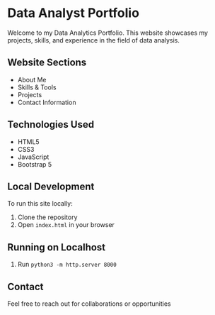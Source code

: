 # Data Analyst Portfolio

Welcome to my Data Analytics Portfolio. This website showcases my projects, skills, and experience in the field of data analysis.

## Website Sections
- About Me
- Skills & Tools
- Projects
- Contact Information

## Technologies Used
- HTML5
- CSS3
- JavaScript
- Bootstrap 5

## Local Development
To run this site locally:
1. Clone the repository
2. Open `index.html` in your browser

## Running on Localhost
1. Run `python3 -m http.server 8000`

## Contact
Feel free to reach out for collaborations or opportunities

